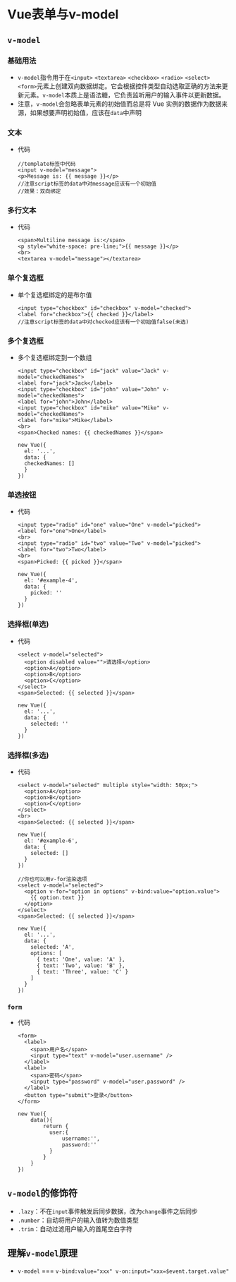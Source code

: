# Vue表单与v-model
## `v-model`
### 基础用法
- `v-model`指令用于在`<input>` `<textarea>` `<checkbox>` `<radio>` `<select>` `<form>`元素上创建双向数据绑定。它会根据控件类型自动选取正确的方法来更新元素。`v-model`本质上是语法糖，它负责监听用户的输入事件以更新数据。
- 注意，`v-model`会忽略表单元素的初始值而总是将 Vue 实例的数据作为数据来源，如果想要声明初始值，应该在`data`中声明
### 文本
- 代码
  ``````
  //template标签中代码
  <input v-model="message">
  <p>Message is: {{ message }}</p>
  //注意script标签的data中对message应该有一个初始值
  //效果：双向绑定
  ``````
### 多行文本
- 代码
  ``````
  <span>Multiline message is:</span>
  <p style="white-space: pre-line;">{{ message }}</p>
  <br>
  <textarea v-model="message"></textarea>
  ``````
### 单个复选框
- 单个复选框绑定的是布尔值
  ``````
  <input type="checkbox" id="checkbox" v-model="checked">
  <label for="checkbox">{{ checked }}</label>
  //注意script标签的data中对checked应该有一个初始值false(未选)
  ``````
### 多个复选框
- 多个复选框绑定到一个数组
  ``````
  <input type="checkbox" id="jack" value="Jack" v-model="checkedNames">
  <label for="jack">Jack</label>
  <input type="checkbox" id="john" value="John" v-model="checkedNames">
  <label for="john">John</label>
  <input type="checkbox" id="mike" value="Mike" v-model="checkedNames">
  <label for="mike">Mike</label>
  <br>
  <span>Checked names: {{ checkedNames }}</span>
  
  new Vue({
    el: '...',
    data: {
    checkedNames: []
    }
  })
  ``````
### 单选按钮
- 代码
  ``````
  <input type="radio" id="one" value="One" v-model="picked">
  <label for="one">One</label>
  <br>
  <input type="radio" id="two" value="Two" v-model="picked">
  <label for="two">Two</label>
  <br>
  <span>Picked: {{ picked }}</span>

  new Vue({
    el: '#example-4',
    data: {
      picked: ''
    }
  })
  ``````
### 选择框(单选)
- 代码
  ``````
  <select v-model="selected">
    <option disabled value="">请选择</option>
    <option>A</option>
    <option>B</option>
    <option>C</option>
  </select>
  <span>Selected: {{ selected }}</span>

  new Vue({
    el: '...',
    data: {
      selected: ''
    }
  })
  ``````
### 选择框(多选)
- 代码
  ``````
  <select v-model="selected" multiple style="width: 50px;">
    <option>A</option>
    <option>B</option>
    <option>C</option>
  </select>
  <br>
  <span>Selected: {{ selected }}</span>

  new Vue({
    el: '#example-6',
    data: {
      selected: []
    }
  })

  //你也可以用v-for渲染选项
  <select v-model="selected">
    <option v-for="option in options" v-bind:value="option.value">
      {{ option.text }}
    </option>
  </select>
  <span>Selected: {{ selected }}</span>

  new Vue({
    el: '...',
    data: {
      selected: 'A',
      options: [
        { text: 'One', value: 'A' },
        { text: 'Two', value: 'B' },
        { text: 'Three', value: 'C' }
      ]
    }
  })
  ``````
### `form`
- 代码
  ``````
  <form>
    <label>
      <span>用户名</span>
      <input type="text" v-model="user.username" />
    </label>
    <label>
      <span>密码</span>
      <input type="password" v-model="user.password" />
    </label>
    <button type="submit">登录</button>
  </form>

  new Vue({
      data(){
          return {
            user:{
                username:'',
                password:''
            }
          }
      }
  })
  ``````
## `v-model`的修饰符
- `.lazy`：不在`input`事件触发后同步数据，改为`change`事件之后同步
- `.number`：自动将用户的输入值转为数值类型
- `.trim`：自动过滤用户输入的首尾空白字符
## 理解`v-model`原理
- `v-model` === `v-bind:value="xxx" v-on:input="xxx=$event.target.value"`